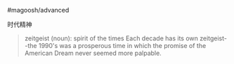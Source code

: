 #magoosh/advanced

时代精神

> zeitgeist (noun): spirit of the times 
Each decade has its own zeitgeist--the 1990's was a prosperous time in which the promise of the American Dream never seemed more palpable. 
